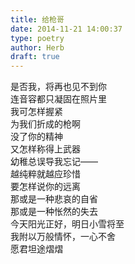 ```yaml
---  
title: 给枪哥  
date: 2014-11-21 14:00:37  
type: poetry  
author: Herb  
draft: true
---    
```

是否我，将再也见不到你    
连音容都只凝固在照片里    
我可怎样握紧    
为我们折成的枪啊    
没了你的精神    
又怎样称得上武器    
幼稚总误导我忘记——    
越纯粹就越应珍惜    
要怎样说你的远离    
那或是一种悲哀的自省    
那或是一种怅然的失去    
今天阳光正好，明日小雪将至    
我附以万般情怀，一心不舍    
愿君坦途熠熠